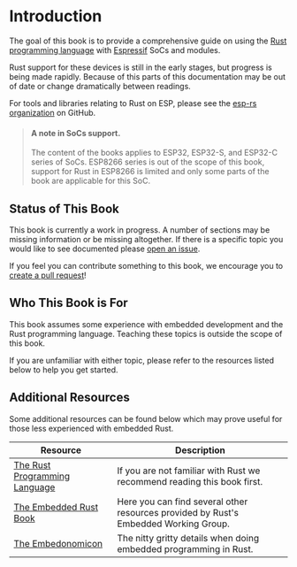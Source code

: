 # Introduction

The goal of this book is to provide a comprehensive guide on using the [Rust programming language] with [Espressif] SoCs and modules.

Rust support for these devices is still in the early stages, but progress is being made rapidly. Because of this parts of this documentation may be out of date or change dramatically between readings.

For tools and libraries relating to Rust on ESP, please see the [esp-rs organization] on GitHub.

> #### A note in SoCs support.
>
> The content of the books applies to ESP32, ESP32-S, and ESP32-C series of SoCs.
> ESP8266 series is out of the scope of this book, support for Rust in ESP8266 is limited and only some parts
> of the book are applicable for this SoC.

[rust programming language]: https://www.rust-lang.org/
[Espressif]: https://espressif.com/
[esp-rs organization]: https://github.com/esp-rs/

## Status of This Book

This book is currently a work in progress. A number of sections may be missing information or be missing altogether. If there is a specific topic you would like to see documented please [open an issue].

If you feel you can contribute something to this book, we encourage you to [create a pull request]!

[open an issue]: https://github.com/esp-rs/book/issues/new
[create a pull request]: https://github.com/esp-rs/book/pulls

## Who This Book is For

This book assumes some experience with embedded development and the Rust programming language. Teaching these topics is outside the scope of this book.

If you are unfamiliar with either topic, please refer to the resources listed below to help you get started.

## Additional Resources

Some additional resources can be found below which may prove useful for those less experienced with embedded Rust.

| Resource                        | Description                                                                          |
| ------------------------------- | ------------------------------------------------------------------------------------ |
| [The Rust Programming Language] | If you are not familiar with Rust we recommend reading this book first.              |
| [The Embedded Rust Book]        | Here you can find several other resources provided by Rust's Embedded Working Group. |
| [The Embedonomicon]             | The nitty gritty details when doing embedded programming in Rust.                    |

[the rust programming language]: https://doc.rust-lang.org/book/
[the embedded rust book]: https://docs.rust-embedded.org/book/index.html
[the embedonomicon]: https://docs.rust-embedded.org/embedonomicon/
